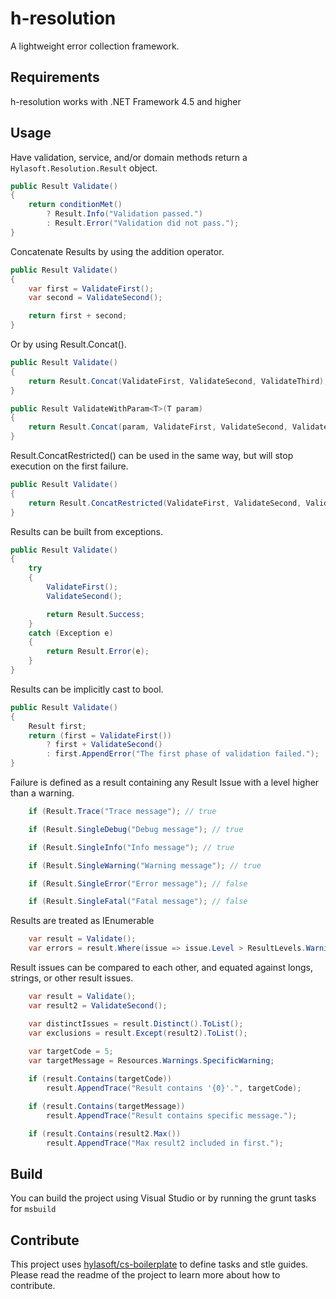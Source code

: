 h-resolution
==========

A lightweight error collection framework.

## Requirements
h-resolution works with .NET Framework 4.5 and higher

## Usage

Have validation, service, and/or domain methods return a `Hylasoft.Resolution.Result` object.

````C#
public Result Validate()
{
	return conditionMet()
		? Result.Info("Validation passed.")
		: Result.Error("Validation did not pass.");
}
````

Concatenate Results by using the addition operator.

````C#
public Result Validate()
{
	var first = ValidateFirst();
	var second = ValidateSecond();

	return first + second;
}
````

Or by using Result.Concat().

````C#
public Result Validate()
{
	return Result.Concat(ValidateFirst, ValidateSecond, ValidateThird);
}

public Result ValidateWithParam<T>(T param)
{
	return Result.Concat(param, ValidateFirst, ValidateSecond, ValidateThird);
}
````

Result.ConcatRestricted() can be used in the same way, but will stop execution on the first failure.

````C#
public Result Validate()
{
	return Result.ConcatRestricted(ValidateFirst, ValidateSecond, ValidateThird);
}
````

Results can be built from exceptions.

````C#
public Result Validate()
{
	try
	{
		ValidateFirst();
		ValidateSecond();

		return Result.Success;
	}
	catch (Exception e)
	{
		return Result.Error(e);
	}
}
````

Results can be implicitly cast to bool.

````C#
public Result Validate()
{
	Result first;
	return (first = ValidateFirst())
		? first + ValidateSecond()
		: first.AppendError("The first phase of validation failed.");
}
````

Failure is defined as a result containing any Result Issue with a level higher than a warning.

````C#
	if (Result.Trace("Trace message"); // true

	if (Result.SingleDebug("Debug message"); // true

	if (Result.SingleInfo("Info message"); // true

	if (Result.SingleWarning("Warning message"); // true

	if (Result.SingleError("Error message"); // false

	if (Result.SingleFatal("Fatal message"); // false
````

Results are treated as IEnumerable<ResultIssue>

````C#
	var result = Validate();
	var errors = result.Where(issue => issue.Level > ResultLevels.Warning).ToList();
````

Result issues can be compared to each other, and equated against longs, strings, or other result issues.

````C#
	var result = Validate();
	var result2 = ValidateSecond();

	var distinctIssues = result.Distinct().ToList();
	var exclusions = result.Except(result2).ToList();
	
	var targetCode = 5;
	var targetMessage = Resources.Warnings.SpecificWarning;

	if (result.Contains(targetCode))
		result.AppendTrace("Result contains '{0}'.", targetCode);

	if (result.Contains(targetMessage))
		result.AppendTrace("Result contains specific message.");

	if (result.Contains(result2.Max())
		result.AppendTrace("Max result2 included in first.");
````

## Build

You can build the project using Visual Studio or by running the grunt tasks for `msbuild`

## Contribute

This project uses [hylasoft/cs-boilerplate](https://github.com/hylasoft-usa/cs-boilerplate) to define tasks and stle guides. Please read the readme of the project to learn more about how to contribute.
